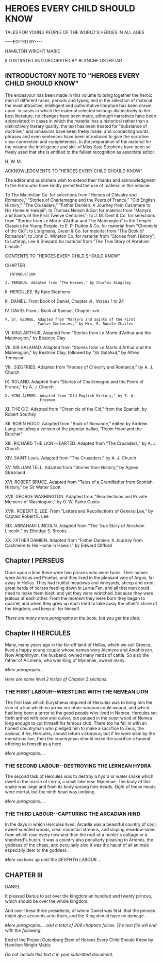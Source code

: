 # HEROES EVERY CHILD SHOULD KNOW

TALES FOR YOUNG PEOPLE OF THE WORLD'S HEROES IN ALL AGES

----EDITED BY----

HAMILTON WRIGHT MABIE

ILLUSTRATED AND DECORATED BY BLANCHE OSTERTAG


## INTRODUCTORY NOTE TO "HEROES EVERY CHILD SHOULD KNOW"

The endeavour has been made in this volume to bring together the
heroic men of different races, periods and types; and in the
selection of material the most attractive, intelligent and
authoritative literature has been drawn upon. In cases in which the
material selected belongs distinctively to the best literature, no
changes have been made, although narratives have been abbreviated;
in cases in which the material has a historical rather than a
distinctively literary quality, the text has been treated for
"substance of doctrine," and omissions have been freely made, and
connecting words, phrases and even sentences have been introduced to
give the narrative clear connection and completeness. In the
preparation of the material for the volume the intelligence and
skill of Miss Kate Stephens have been so freely used that she is
entitled to the fullest recognition as associate editor.

H. W. M.

ACKNOWLEDGMENTS TO "HEROES EVERY CHILD SHOULD KNOW"

The editor and publishers wish to extend their thanks and
acknowledgment to the firms who have kindly permitted the use of
material in this volume:

To The Macmillan Co. for selections from "Heroes of Chivalry and
Romance," "Stories of Charlemagne and the Peers of France," "Old
English History," "The Crusaders," "Father Damien: A Journey from
Cashmere to His Home in Hawaii"; to Thomas Nelson & Son for material
from "Martyrs and Saints of the First Twelve Centuries"; to J. M.
Dent & Co. for selections from "Stories from Le Morte d'Arthur and
The Mabinogion" in the Temple Classics for Young People; to E. P.
Dutton & Co. for material from "Chronicle of the Cid"; to Longmans,
Green & Co. for material from "The Book of Romance"; to John C.
Winston Co. for material from "Stories from History"; to Lothrop,
Lee & Shepard for material from "The True Story of Abraham Lincoln."

CONTENTS TO "HEROES EVERY CHILD SHOULD KNOW"


CHAPTER

      INTRODUCTION

    I. PERSEUS. Adapted from "The Heroes," by Charles Kingsley

   II. HERCULES. By Kate Stephens

  III. DANIEL. From Book of Daniel, Chapter vi., Verses 1 to 24

   IV. DAVID. From I. Book of Samuel, Chapter xvii

    V. ST. GEORGE. Adapted from "Martyrs and Saints of the First
                   Twelve Centuries," by Mrs. E. Rundle Charles

   VI. KING ARTHUR. Adapted from "Stories from Le Morte d'Arthur and
                    the Mabinogion," by Beatrice Clay

  VII. SIR GALAHAD. Adapted from "Stories from Le Morte d'Arthur and
                    the Mabinogion," by Beatrice Clay; followed by
                    "Sir Galahad," by Alfred Tennyson

 VIII. SIEGFRIED. Adapted from "Heroes of Chivalry and Romance," by
                  A. J. Church

   IX. ROLAND. Adapted from "Stories of Charlemagne and the Peers of
               France," by A. J. Church

    X. KING ALFRED. Adapted from "Old English History," by E. A.
                    Freeman

   XI. THE CID. Adapted from "Chronicle of the Cid," from the Spanish,
                by Robert Southey

  XII. ROBIN HOOD. Adapted from "Book of Romance," edited by Andrew
                   Lang; including a version of the popular ballad,
                   "Robin Hood and the Butcher"

 XIII. RICHARD THE LION-HEARTED. Adapted from "The Crusaders," by A.
                                 J. Church

  XIV. SAINT Louis. Adapted from "The Crusaders," by A. J. Church

   XV. WILLIAM TELL. Adapted from "Stories from History," by Agnes
                     Strickland

  XVI. ROBERT BRUCE. Adapted from "Tales of a Grandfather from
                     Scottish History," by Sir Walter Scott

 XVII. GEORGE WASHINGTON. Adapted from "Recollections and Private
                          Memoirs of Washington," by G. W. Parke Custis

XVIII. ROBERT E. LEE. From "Letters and Recollections of General
                      Lee," by Captain Robert E. Lee

  XIX. ABRAHAM: LINCOLN. Adapted from "The True Story of Abraham
                         Lincoln," by Elbridge S. Brooks

   XX. FATHER DAMIEN. Adapted from "Father Damien: A Journey from
                      Cashmere to His Home in Hawaii," by Edward
                      Clifford

## Chapter I PERSEUS

Once upon a time there were two princes who were twins. Their names
were Acrisius and Proetus, and they lived in the pleasant vale of
Argos, far away in Hellas. They had fruitful meadows and vineyards,
sheep and oxen, great herds of horses feeding down in Lerna Fen, and
all that men could need to make them blest: and yet they were
wretched, because they were jealous of each other. From the moment
they were born they began to quarrel; and when they grew up each
tried to take away the other's share of the kingdom, and keep all
for himself.

_There are many more paragraphs in the book, but you get the idea._


## Chapter II HERCULES


Many, many years ago in the far-off land of Hellas, which we call
Greece, lived a happy young couple whose names were Alcmene and
Amphitryon. Now Amphitryon, the husband, owned many herds of cattle.
So also the father of Alcmene, who was King of Mycenae, owned many.

_More paragraphs...._

_Here are some level 2 inside of Chapter 2 sections:_

### THE FIRST LABOUR--WRESTLING WITH THE NEMEAN LION

The first task which Eurystheus required of Hercules was to bring
him the skin of a lion which no arrow nor other weapon could wound,
and which had long been a terror to the good people who lived in
Nemea. Hercules set forth armed with bow and quiver, but paused in
the outer wood of Nemea long enough to cut himself his famous club.
There too he fell in with an honest countryman who pledged him to
make a sacrifice to Zeus, the saviour, if he, Hercules, should
return victorious; but if he were slain by the monstrous lion, then
the countryman should make the sacrifice a funeral offering to
himself as a hero.

_More paragraphs...._


### THE SECOND LABOUR--DESTROYING THE LERNEAN HYDRA

The second task of Hercules was to destroy a hydra or water snake
which dwelt in the marsh of Lerna, a small lake near Mycenae. The
body of this snake was large and from its body sprang nine heads.
Eight of these heads were mortal, but the ninth head was undying.

_More paragraphs...._


### THE THIRD LABOUR--CAPTURING THE ARCADIAN HIND

In the days in which Hercules lived, Arcadia was a beautiful country
of cool, sweet-scented woods, clear mountain streams, and sloping
meadow-sides from which rose every now and then the roof of a
hunter's cottage or a shepherd's hutch. It was a country also
peculiarly pleasing to Artemis, the goddess of the chase, and
peculiarly also it was the haunt of all animals especially dear to
the goddess.

_More sections up until the SEVENTH LABOUR...._


## CHAPTER III

DANIEL


It pleased Darius to set over the kingdom an hundred and twenty
princes, which should be over the whole kingdom.

And over these three presidents; of whom Daniel was first: that the
princes might give accounts unto them, and the King should have no
damage.

_More paragraphs.... and a total of 209 chapters follow. The text file will end with the following:_

End of the Project Gutenberg Etext of Heroes Every Child Should Know
by Hamilton Wright Mabie

_Do not include this text it in your submitted document._
